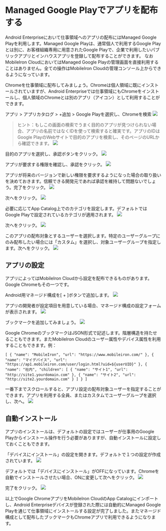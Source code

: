 # Managed Google Playでアプリを配布する

Android Enterpriseにおいて仕事領域へのアプリの配布にはManaged Google Playを利用します。Managed Google Playは、通常個人で利用するGoogle Playとは別に、お客様組織専用に用意されたGoogle Playで、企業で利用したいパブリックアプリとインハウスアプリを登録して配布することができます。
なおMobileIron CloudにおいてはManaged Google Playの管理画面を直接利用することはありません。全ての操作はMobileIron Cloudの管理コンソール上からできるようになっています。

Chromeを仕事領域に配布してみましょう。Chromeは個人領域に既にインストールされていますが、Android Enterpriseでは仕事領域にもChromeをインストールし、個人領域のChromeとは別のアプリ（アイコン）として利用することができます。

アプリ > アプリカタログ > +追加 > Google Playを選択し、Chromeを検索
![](images/3A7FD612-85C0-4B19-967A-83C4CB0D09AE.png)

> ヒント：もしこの画面の検索でうまく目的のアプリが見つけられない場合、アプリの名前ではなくIDを使って検索すると確実です。アプリのIDはGoogle PlayのWebサイトで目的のアプリを検索し、そのページのURLから確認できます。
> ![](images/CE8C3A92-3392-4AAD-B4F3-616BB16B913F.png)

目的のアプリを選択し、承認ボタンをクリック。
![](images/B9BEA9B9-A06F-47BF-96FD-012710B6CCBA.png)

アプリが要求する権限を確認し、承認をクリック。
![](images/27189953-B391-4460-AF6D-16E8621D353B.png)

アプリが将来のバージョンで新しい権限を要求するようになった場合の取り扱いを決めておきます。信頼できる開発元であれば承認を維持して問題ないでしょう。完了をクリック。
![](images/AAC605AF-B4E4-483E-9B73-D048D7B93263.png)

次へをクリック。
![](images/47A27472-D6CE-4FAC-B953-475A65713551.png)

必要に応じてApp Catalog上でのカテゴリを設定します。デフォルトではGoogle Playで設定されているカテゴリが適用されます。
![](images/40E0D834-298C-4EA8-8FCA-F0E7F7B49355.png)

次へをクリック。
![](images/2E2C65EE-9FB2-45B9-92E7-1EDD3F3F625C.png)

このアプリの配布対象とするユーザーを選択します。特定のユーザーグループにのみ配布したい場合には「カスタム」を選択し、対象ユーザーグループを指定します。次へをクリック。
![](images/12032BB1-66C2-4DE2-BFD6-82732BD906F0.png)

## アプリの設定

アプリによってはMobileIron Cloudから設定を配布できるものがあります。Google Chromeもその一つです。

Android用マネージド構成を[ + ]ボタンで追加します。
![](images/D680FCE5-4F03-46CF-82C9-9264165255FF.png)

アプリの開発者が設定項目を用意している場合、マネージド構成の設定フォームが表示されます。
![](images/6F5F6571-EA8F-4BEB-9BEE-3743FEA15689.png)

ブックマークを追加してみましょう。
![](images/D86F7F8E-507D-4114-B359-31E43390EB39.png)

Google ChromeのブックマークはJSON形式で記述します。階層構造を持たせることもできます。またMobileIron Cloudのユーザー属性やデバイス属性を利用することもできます。例：

`[ { "name": "MobileIron", "url": "https://www.mobileiron.com/" }, { "name": "マイデバイス", "url": "https://ap1.mobileiron.com/user/login.html?uid=${userUID}" }, { "name": "社内", "children": [ { "name": "サイト1", "url": "http://site1.yourdomain.com" }, { "name": "サイト2", "url": "http://site2.yourdomain.com" } ] } ]`

一番下までスクロールすると、アプリ設定の配布対象ユーザーを指定することができます。アプリを利用する全員、またはカスタムでユーザーグループを選択し、次へ。
![](images/0883805F-9DA1-4363-85DE-8350762247A7.png)

## 自動インストール

アプリのインストールは、デフォルトの設定ではユーザーが仕事用のGoogle Playからインストール操作を行う必要がありますが、自動インストールに設定しておくこともできます。

「デバイスにインストール」の設定を開きます。デフォルトで１つの設定が作成されています。
![](images/0BA9BF72-C51E-4842-A4CB-17F544FD618E.png)

デフォルトでは「デバイスにインストール」がOFFになっています。Chromeを自動でインストールさせたい場合、ONに変更して次へをクリック。
![](images/D99174CF-1EFB-4E02-B7ED-9015723B5CED.png)

完了をクリック。
![](images/1FC07BA3-A259-4C31-8760-152254CA155F.png)

以上でGoogle ChromeアプリをMobileIron CloudのApp Catalogにインポートし、Android Enterpriseデバイスが登録された際には自動的にManaged Google Playを通じて仕事領域にインストールする設定が完了しました。またマネージド構成として配布したブックマークもChromeアプリで利用できるようになります。
